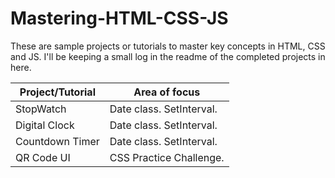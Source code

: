 # Mastering-HTML-CSS-JS
These are sample projects or tutorials to master key concepts in HTML, CSS and JS. 
I'll be keeping a small log in the readme of the completed projects in here. 

| Project/Tutorial | Area of focus            |
|------------------|--------------------------|
| StopWatch        | Date class. SetInterval. |
| Digital Clock    | Date class. SetInterval. |
| Countdown Timer  | Date class. SetInterval. |
| QR Code UI       | CSS Practice Challenge.  |

